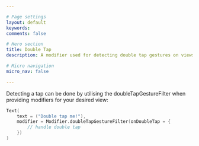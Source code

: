 ```yaml
---

# Page settings
layout: default
keywords:
comments: false

# Hero section
title: Double Tap
description: A modifier used for detecting double tap gestures on views

# Micro navigation
micro_nav: false

---
```


Detecting a tap can be done by utilising the doubleTapGestureFilter when providing modifiers for your desired view:

```kotlin
Text(
    text = ("Double tap me!"),
    modifier = Modifier.doubleTapGestureFilter(onDoubleTap = {
    	// handle double tap
    })
)
```

